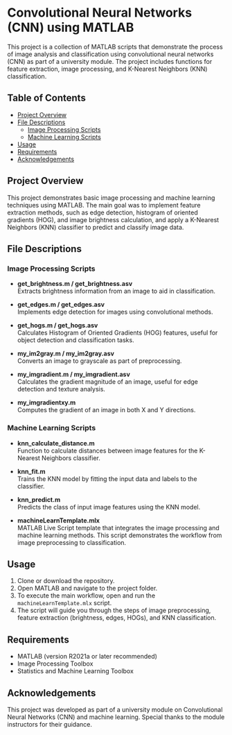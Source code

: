 # Convolutional Neural Networks (CNN) using MATLAB

This project is a collection of MATLAB scripts that demonstrate the process of image analysis and classification using convolutional neural networks (CNN) as part of a university module. The project includes functions for feature extraction, image processing, and K-Nearest Neighbors (KNN) classification.

## Table of Contents
- [Project Overview](#project-overview)
- [File Descriptions](#file-descriptions)
  - [Image Processing Scripts](#image-processing-scripts)
  - [Machine Learning Scripts](#machine-learning-scripts)
- [Usage](#usage)
- [Requirements](#requirements)
- [Acknowledgements](#acknowledgements)

## Project Overview
This project demonstrates basic image processing and machine learning techniques using MATLAB. The main goal was to implement feature extraction methods, such as edge detection, histogram of oriented gradients (HOG), and image brightness calculation, and apply a K-Nearest Neighbors (KNN) classifier to predict and classify image data.

## File Descriptions

### Image Processing Scripts
- **get_brightness.m / get_brightness.asv**  
  Extracts brightness information from an image to aid in classification.

- **get_edges.m / get_edges.asv**  
  Implements edge detection for images using convolutional methods.

- **get_hogs.m / get_hogs.asv**  
  Calculates Histogram of Oriented Gradients (HOG) features, useful for object detection and classification tasks.

- **my_im2gray.m / my_im2gray.asv**  
  Converts an image to grayscale as part of preprocessing.

- **my_imgradient.m / my_imgradient.asv**  
  Calculates the gradient magnitude of an image, useful for edge detection and texture analysis.

- **my_imgradientxy.m**  
  Computes the gradient of an image in both X and Y directions.

### Machine Learning Scripts
- **knn_calculate_distance.m**  
  Function to calculate distances between image features for the K-Nearest Neighbors classifier.

- **knn_fit.m**  
  Trains the KNN model by fitting the input data and labels to the classifier.

- **knn_predict.m**  
  Predicts the class of input image features using the KNN model.

- **machineLearnTemplate.mlx**  
  MATLAB Live Script template that integrates the image processing and machine learning methods. This script demonstrates the workflow from image preprocessing to classification.

## Usage
1. Clone or download the repository.
2. Open MATLAB and navigate to the project folder.
3. To execute the main workflow, open and run the `machineLearnTemplate.mlx` script.
4. The script will guide you through the steps of image preprocessing, feature extraction (brightness, edges, HOGs), and KNN classification.

## Requirements
- MATLAB (version R2021a or later recommended)
- Image Processing Toolbox
- Statistics and Machine Learning Toolbox

## Acknowledgements
This project was developed as part of a university module on Convolutional Neural Networks (CNN) and machine learning. Special thanks to the module instructors for their guidance.

